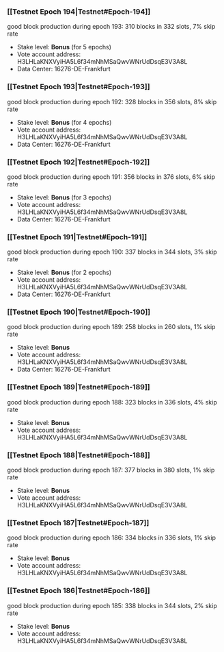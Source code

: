 ### [[Testnet Epoch 194|Testnet#Epoch-194]]
good block production during epoch 193: 310 blocks in 332 slots, 7% skip rate
* Stake level: **Bonus** (for 5 epochs)
* Vote account address: H3LHLaKNXVyiHA5L6f34mNhMSaQwvWNrUdDsqE3V3A8L
* Data Center: 16276-DE-Frankfurt
### [[Testnet Epoch 193|Testnet#Epoch-193]]
good block production during epoch 192: 328 blocks in 356 slots, 8% skip rate
* Stake level: **Bonus** (for 4 epochs)
* Vote account address: H3LHLaKNXVyiHA5L6f34mNhMSaQwvWNrUdDsqE3V3A8L
* Data Center: 16276-DE-Frankfurt
### [[Testnet Epoch 192|Testnet#Epoch-192]]
good block production during epoch 191: 356 blocks in 376 slots, 6% skip rate
* Stake level: **Bonus** (for 3 epochs)
* Vote account address: H3LHLaKNXVyiHA5L6f34mNhMSaQwvWNrUdDsqE3V3A8L
* Data Center: 16276-DE-Frankfurt
### [[Testnet Epoch 191|Testnet#Epoch-191]]
good block production during epoch 190: 337 blocks in 344 slots, 3% skip rate
* Stake level: **Bonus** (for 2 epochs)
* Vote account address: H3LHLaKNXVyiHA5L6f34mNhMSaQwvWNrUdDsqE3V3A8L
* Data Center: 16276-DE-Frankfurt
### [[Testnet Epoch 190|Testnet#Epoch-190]]
good block production during epoch 189: 258 blocks in 260 slots, 1% skip rate
* Stake level: **Bonus**
* Vote account address: H3LHLaKNXVyiHA5L6f34mNhMSaQwvWNrUdDsqE3V3A8L
* Data Center: 16276-DE-Frankfurt
### [[Testnet Epoch 189|Testnet#Epoch-189]]
good block production during epoch 188: 323 blocks in 336 slots, 4% skip rate
* Stake level: **Bonus**
* Vote account address: H3LHLaKNXVyiHA5L6f34mNhMSaQwvWNrUdDsqE3V3A8L
### [[Testnet Epoch 188|Testnet#Epoch-188]]
good block production during epoch 187: 377 blocks in 380 slots, 1% skip rate
* Stake level: **Bonus**
* Vote account address: H3LHLaKNXVyiHA5L6f34mNhMSaQwvWNrUdDsqE3V3A8L
### [[Testnet Epoch 187|Testnet#Epoch-187]]
good block production during epoch 186: 334 blocks in 336 slots, 1% skip rate
* Stake level: **Bonus**
* Vote account address: H3LHLaKNXVyiHA5L6f34mNhMSaQwvWNrUdDsqE3V3A8L
### [[Testnet Epoch 186|Testnet#Epoch-186]]
good block production during epoch 185: 338 blocks in 344 slots, 2% skip rate
* Stake level: **Bonus**
* Vote account address: H3LHLaKNXVyiHA5L6f34mNhMSaQwvWNrUdDsqE3V3A8L